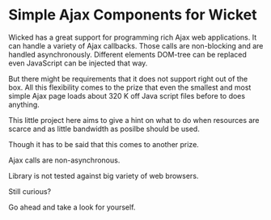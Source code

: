 Simple Ajax Components for Wicket
=================================

Wicked has a great support for programming rich Ajax web applications.
It can handle a variety of Ajax callbacks.
Those  calls are non-blocking and are handled asynchronously.
Different elements DOM-tree can be replaced even JavaScript can be injected that way.

But there might be requirements that it does not support right out of the box.
All this flexibility comes to the prize that even the smallest and most simple Ajax page loads about 320 K off Java script files before to does anything.

This little project here aims to give a hint on what to do when resources are scarce and as little bandwidth as posilbe should be used.

Though it has to be said that this comes to another prize.

Ajax calls are non-asynchronous.

Library is not tested against big variety of web browsers.

Still curious?

Go ahead and take a look for yourself.
